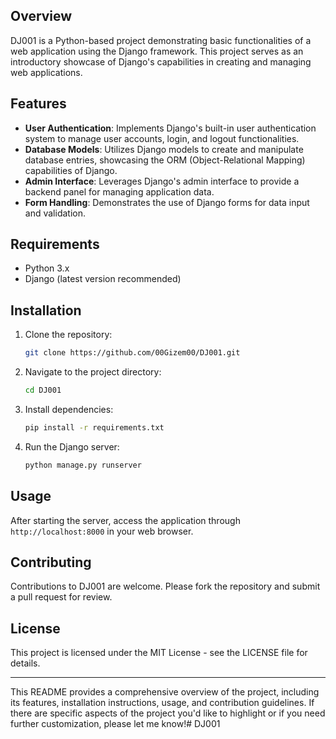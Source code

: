 
## Overview
DJ001 is a Python-based project demonstrating basic functionalities of a web application using the Django framework. This project serves as an introductory showcase of Django's capabilities in creating and managing web applications.

## Features
- **User Authentication**: Implements Django's built-in user authentication system to manage user accounts, login, and logout functionalities.
- **Database Models**: Utilizes Django models to create and manipulate database entries, showcasing the ORM (Object-Relational Mapping) capabilities of Django.
- **Admin Interface**: Leverages Django's admin interface to provide a backend panel for managing application data.
- **Form Handling**: Demonstrates the use of Django forms for data input and validation.

## Requirements
- Python 3.x
- Django (latest version recommended)

## Installation
1. Clone the repository:
   ```bash
   git clone https://github.com/00Gizem00/DJ001.git
   ```
2. Navigate to the project directory:
   ```bash
   cd DJ001
   ```
3. Install dependencies:
   ```bash
   pip install -r requirements.txt
   ```
4. Run the Django server:
   ```bash
   python manage.py runserver
   ```

## Usage
After starting the server, access the application through `http://localhost:8000` in your web browser.

## Contributing
Contributions to DJ001 are welcome. Please fork the repository and submit a pull request for review.

## License
This project is licensed under the MIT License - see the LICENSE file for details.

---

This README provides a comprehensive overview of the project, including its features, installation instructions, usage, and contribution guidelines. If there are specific aspects of the project you'd like to highlight or if you need further customization, please let me know!# DJ001

